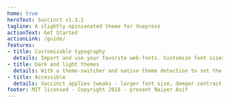 ```yaml
---
home: true
heroText: Succinct v1.3.1
tagline: A slightly opinionated theme for Vuepress
actionText: Get Started
actionLink: /guide/
features:
- title: Customizable typography
  details: Import and use your favorite web-fonts. Customize font sizes and text-adjustment for body text. 
- title: Dark and light themes
  details: With a theme-switcher and native theme detection to set the theme automatically as per the user preference.
- title: Accessible
  details: Succinct applies tweaks - larger font size, deeper contrast, better legibility preferences - to improve the readability.
footer: MIT licensed · Copyright 2018 - present Naiyer Asif
---
```


